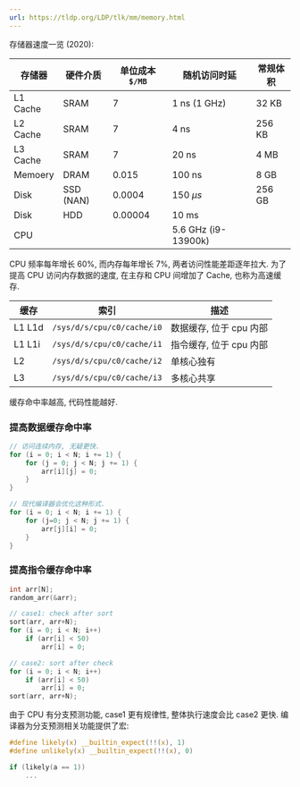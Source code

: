 ```yaml
---
url: https://tldp.org/LDP/tlk/mm/memory.html
---
```


存储器速度一览 (2020):

| 存储器   | 硬件介质 | 单位成本 `$/MB` | 随机访问时延        | 常规体积 |
| -------- | -------- | --------------- | ------------------- | -------- |
| L1 Cache | SRAM     | 7               | 1 ns  (1 GHz)       | 32 KB    |
| L2 Cache | SRAM     | 7               | 4 ns                | 256 KB   |
| L3 Cache| SRAM     | 7               | 20 ns                   | 4 MB         |
| Memoery  | DRAM     | 0.015           | 100 ns              | 8 GB         |
| Disk     | SSD (NAN) | 0.0004          | 150 $\mu s$         | 256 GB         |
| Disk     | HDD      | 0.00004         | 10 ms                |          |
| CPU      |       |             | 5.6 GHz (i9-13900k) |          |

CPU 频率每年增长 60%, 而内存每年增长 7%, 两者访问性能差距逐年拉大. 为了提高 CPU 访问内存数据的速度, 在主存和 CPU 间增加了 Cache, 也称为高速缓存.

| 缓存   | 索引                           | 描述                    |
| ------ | ------------------------------ | ----------------------- |
| L1 L1d | `/sys/d/s/cpu/c0/cache/i0` | 数据缓存, 位于 cpu 内部 |
| L1 L1i | `/sys/d/s/cpu/c0/cache/i1` | 指令缓存, 位于 cpu 内部 |
| L2     | `/sys/d/s/cpu/c0/cache/i2` | 单核心独有              |
| L3     | `/sys/d/s/cpu/c0/cache/i3` | 多核心共享                        |

缓存命中率越高, 代码性能越好.

### 提高数据缓存命中率

```c
// 访问连续内存, 无疑更快.
for (i = 0; i < N; i += 1) {
	for (j = 0; j < N; j += 1) {
		arr[i][j] = 0;
	}
}

// 现代编译器会优化这种形式.
for (i = 0; i < N; i += 1) {
	for (j=0; j < N; j += 1) {
		arr[j][i] = 0;
	}
}
```

### 提高指令缓存命中率

```c
int arr[N];
random_arr(&arr);

// case1: check after sort
sort(arr, arr+N);
for (i = 0; i < N; i++) 
	if (arr[i] < 50)
		arr[i] = 0;

// case2: sort after check
for (i = 0; i < N; i++) 
	if (arr[i] < 50)
		arr[i] = 0;
sort(arr, arr+N);
```

由于 CPU 有分支预测功能, case1 更有规律性, 整体执行速度会比 case2 更快. 编译器为分支预测相关功能提供了宏:

```c
#define likely(x) __builtin_expect(!!(x), 1)
#define unlikely(x) __builtin_expect(!!(x), 0)

if (likely(a == 1))
	...
```
